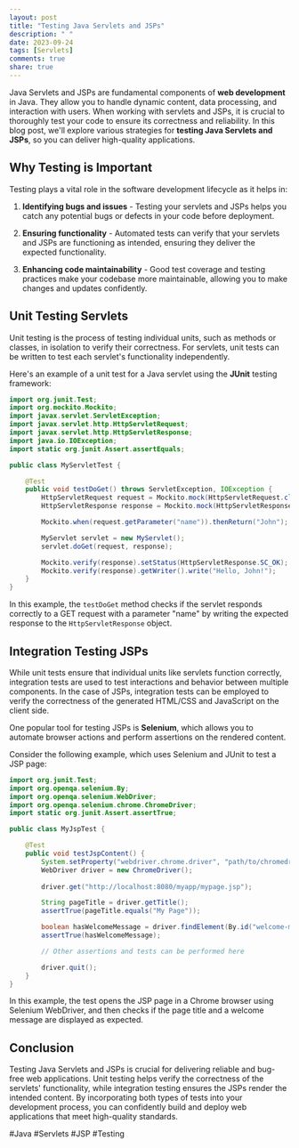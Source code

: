 ```yaml
---
layout: post
title: "Testing Java Servlets and JSPs"
description: " "
date: 2023-09-24
tags: [Servlets]
comments: true
share: true
---
```


Java Servlets and JSPs are fundamental components of **web development** in Java. They allow you to handle dynamic content, data processing, and interaction with users. When working with servlets and JSPs, it is crucial to thoroughly test your code to ensure its correctness and reliability. In this blog post, we'll explore various strategies for **testing Java Servlets and JSPs**, so you can deliver high-quality applications.

## Why Testing is Important

Testing plays a vital role in the software development lifecycle as it helps in:

1. **Identifying bugs and issues** - Testing your servlets and JSPs helps you catch any potential bugs or defects in your code before deployment.

2. **Ensuring functionality** - Automated tests can verify that your servlets and JSPs are functioning as intended, ensuring they deliver the expected functionality.

3. **Enhancing code maintainability** - Good test coverage and testing practices make your codebase more maintainable, allowing you to make changes and updates confidently.

## Unit Testing Servlets

Unit testing is the process of testing individual units, such as methods or classes, in isolation to verify their correctness. For servlets, unit tests can be written to test each servlet's functionality independently.

Here's an example of a unit test for a Java servlet using the **JUnit** testing framework:

```java
import org.junit.Test;
import org.mockito.Mockito;
import javax.servlet.ServletException;
import javax.servlet.http.HttpServletRequest;
import javax.servlet.http.HttpServletResponse;
import java.io.IOException;
import static org.junit.Assert.assertEquals;

public class MyServletTest {

    @Test
    public void testDoGet() throws ServletException, IOException {
        HttpServletRequest request = Mockito.mock(HttpServletRequest.class);
        HttpServletResponse response = Mockito.mock(HttpServletResponse.class);

        Mockito.when(request.getParameter("name")).thenReturn("John");

        MyServlet servlet = new MyServlet();
        servlet.doGet(request, response);

        Mockito.verify(response).setStatus(HttpServletResponse.SC_OK);
        Mockito.verify(response).getWriter().write("Hello, John!");
    }
}
```

In this example, the `testDoGet` method checks if the servlet responds correctly to a GET request with a parameter "name" by writing the expected response to the `HttpServletResponse` object.

## Integration Testing JSPs

While unit tests ensure that individual units like servlets function correctly, integration tests are used to test interactions and behavior between multiple components. In the case of JSPs, integration tests can be employed to verify the correctness of the generated HTML/CSS and JavaScript on the client side.

One popular tool for testing JSPs is **Selenium**, which allows you to automate browser actions and perform assertions on the rendered content.

Consider the following example, which uses Selenium and JUnit to test a JSP page:

```java
import org.junit.Test;
import org.openqa.selenium.By;
import org.openqa.selenium.WebDriver;
import org.openqa.selenium.chrome.ChromeDriver;
import static org.junit.Assert.assertTrue;

public class MyJspTest {

    @Test
    public void testJspContent() {
        System.setProperty("webdriver.chrome.driver", "path/to/chromedriver");
        WebDriver driver = new ChromeDriver();
        
        driver.get("http://localhost:8080/myapp/mypage.jsp");

        String pageTitle = driver.getTitle();
        assertTrue(pageTitle.equals("My Page"));

        boolean hasWelcomeMessage = driver.findElement(By.id("welcome-message")).isDisplayed();
        assertTrue(hasWelcomeMessage);

        // Other assertions and tests can be performed here

        driver.quit();
    }
}
```

In this example, the test opens the JSP page in a Chrome browser using Selenium WebDriver, and then checks if the page title and a welcome message are displayed as expected.

## Conclusion

Testing Java Servlets and JSPs is crucial for delivering reliable and bug-free web applications. Unit testing helps verify the correctness of the servlets' functionality, while integration testing ensures the JSPs render the intended content. By incorporating both types of tests into your development process, you can confidently build and deploy web applications that meet high-quality standards.

#Java #Servlets #JSP #Testing